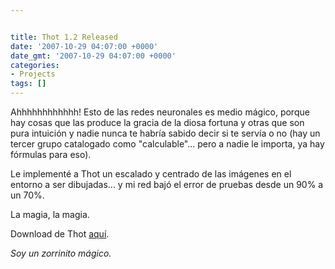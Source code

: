 ```yaml
---


title: Thot 1.2 Released
date: '2007-10-29 04:07:00 +0000'
date_gmt: '2007-10-29 04:07:00 +0000'
categories:
- Projects
tags: []
---
```



Ahhhhhhhhhhhh! Esto de las redes neuronales es medio mágico, porque hay cosas que las produce la gracia de la diosa fortuna y otras que son pura intuición y nadie nunca te habría sabido decir si te servía o no (hay un tercer grupo catalogado como "calculable"... pero a nadie le importa, ya hay fórmulas para eso).

Le implementé a Thot un escalado y centrado de las imágenes en el entorno a ser dibujadas... y mi red bajó el error de pruebas desde un 90% a un 70%.

La magia, la magia.

Download de Thot [aquí](http://alphagma.googlepages.com/).

_Soy un zorrinito mágico._
